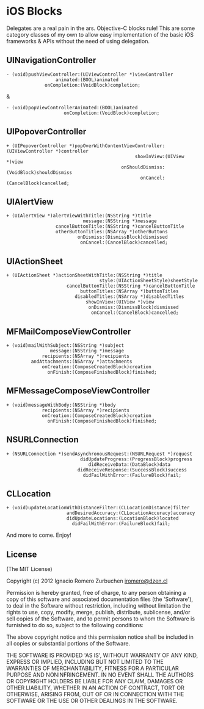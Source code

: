 iOS Blocks
============

Delegates are a real pain in the ars. Objective-C blocks rule!
This are some category classes of my own to allow easy implementation of the basic iOS frameworks & APIs without the need of using delegation.

## UINavigationController
```
- (void)pushViewController:(UIViewController *)viewController
                  animated:(BOOL)animated
              onCompletion:(VoidBlock)completion;
```

&

```
- (void)popViewControllerAnimated:(BOOL)animated
                     onCompletion:(VoidBlock)completion;
```

## UIPopoverController
```
+ (UIPopoverController *)popOverWithContentViewController:(UIViewController *)controller
                                               showInView:(UIView *)view
                                          onShouldDismiss:(VoidBlock)shouldDismiss
                                                 onCancel:(CancelBlock)cancelled;
```

## UIAlertView
```
+ (UIAlertView *)alertViewWithTitle:(NSString *)title
                            message:(NSString *)message
                  cancelButtonTitle:(NSString *)cancelButtonTitle
                  otherButtonTitles:(NSArray *)otherButtons
                          onDismiss:(DismissBlock)dismissed
                           onCancel:(CancelBlock)cancelled;
```

## UIActionSheet
```
+ (UIActionSheet *)actionSheetWithTitle:(NSString *)title
                                  style:(UIActionSheetStyle)sheetStyle
                      cancelButtonTitle:(NSString *)cancelButtonTitle
                           buttonTitles:(NSArray *)buttonTitles
                         disabledTitles:(NSArray *)disabledTitles
                             showInView:(UIView *)view
                              onDismiss:(DismissBlock)dismissed
                               onCancel:(CancelBlock)cancelled;
```

## MFMailComposeViewController
```
+ (void)mailWithSubject:(NSString *)subject
                message:(NSString *)message
             recipients:(NSArray *)recipients
         andAttachments:(NSArray *)attachments
             onCreation:(ComposeCreatedBlock)creation
               onFinish:(ComposeFinishedBlock)finished;
```

## MFMessageComposeViewController
```
+ (void)messageWithBody:(NSString *)body
             recipients:(NSArray *)recipients
             onCreation:(ComposeCreatedBlock)creation
               onFinish:(ComposeFinishedBlock)finished;
```

## NSURLConnection
```
+ (NSURLConnection *)sendAsynchronousRequest:(NSURLRequest *)request
                           didUpdateProgress:(ProgressBlock)progress
                              didReceiveData:(DataBlock)data
                          didReceiveResponse:(SuccessBlock)success
                            didFailWithError:(FailureBlock)fail;
```

## CLLocation
```
+ (void)updateLocationWithDistanceFilter:(CLLocationDistance)filter
                      andDesiredAccuracy:(CLLocationAccuracy)accuracy
                      didUpdateLocations:(LocationBlock)located
                        didFailWithError:(FailureBlock)fail;
```

And more to come. Enjoy!


## License
(The MIT License)

Copyright (c) 2012 Ignacio Romero Zurbuchen <iromero@dzen.cl>

Permission is hereby granted, free of charge, to any person obtaining a copy of this software and associated documentation files (the 'Software'), to deal in the Software without restriction, including without limitation the rights to use, copy, modify, merge, publish, distribute, sublicense, and/or sell copies of the Software, and to permit persons to whom the Software is furnished to do so, subject to the following conditions:

The above copyright notice and this permission notice shall be included in all copies or substantial portions of the Software.

THE SOFTWARE IS PROVIDED 'AS IS', WITHOUT WARRANTY OF ANY KIND, EXPRESS OR IMPLIED, INCLUDING BUT NOT LIMITED TO THE WARRANTIES OF MERCHANTABILITY, FITNESS FOR A PARTICULAR PURPOSE AND NONINFRINGEMENT. IN NO EVENT SHALL THE AUTHORS OR COPYRIGHT HOLDERS BE LIABLE FOR ANY CLAIM, DAMAGES OR OTHER LIABILITY, WHETHER IN AN ACTION OF CONTRACT, TORT OR OTHERWISE, ARISING FROM, OUT OF OR IN CONNECTION WITH THE SOFTWARE OR THE USE OR OTHER DEALINGS IN THE SOFTWARE.
